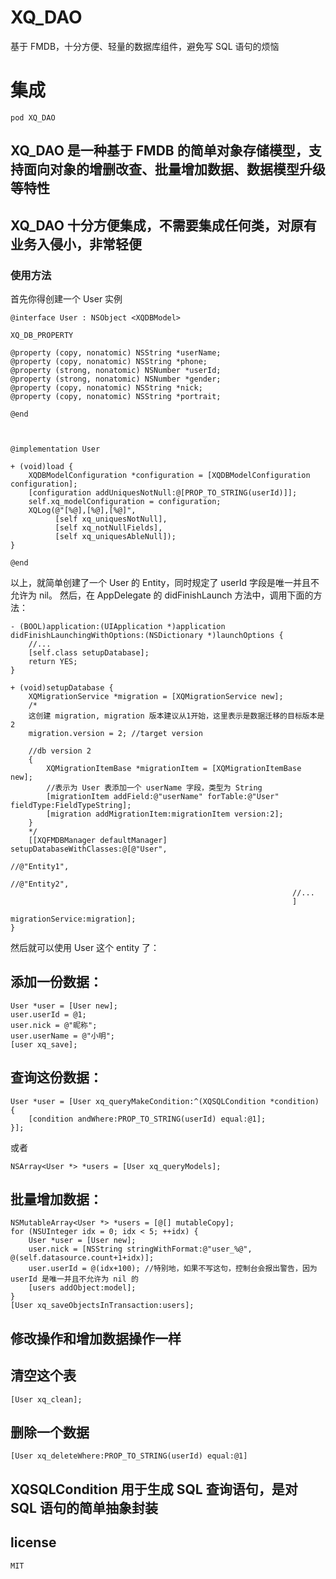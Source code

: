 # XQ_DAO
基于 FMDB，十分方便、轻量的数据库组件，避免写 SQL 语句的烦恼

# 集成
```
pod XQ_DAO
```

## XQ_DAO 是一种基于 FMDB 的简单对象存储模型，支持面向对象的增删改查、批量增加数据、数据模型升级等特性
## XQ_DAO 十分方便集成，不需要集成任何类，对原有业务入侵小，非常轻便
### 使用方法

首先你得创建一个 User  实例

```
@interface User : NSObject <XQDBModel>

XQ_DB_PROPERTY

@property (copy, nonatomic) NSString *userName;
@property (copy, nonatomic) NSString *phone;
@property (strong, nonatomic) NSNumber *userId;
@property (strong, nonatomic) NSNumber *gender;
@property (copy, nonatomic) NSString *nick;
@property (copy, nonatomic) NSString *portrait;

@end



@implementation User

+ (void)load {
    XQDBModelConfiguration *configuration = [XQDBModelConfiguration configuration];
    [configuration addUniquesNotNull:@[PROP_TO_STRING(userId)]];
    self.xq_modelConfiguration = configuration;
    XQLog(@"[%@],[%@],[%@]",
          [self xq_uniquesNotNull],
          [self xq_notNullFields],
          [self xq_uniquesAbleNull]);
}

@end
```

以上，就简单创建了一个 User 的 Entity，同时规定了 userId 字段是唯一并且不允许为 nil。
然后，在 AppDelegate 的 didFinishLaunch 方法中，调用下面的方法：

```
- (BOOL)application:(UIApplication *)application didFinishLaunchingWithOptions:(NSDictionary *)launchOptions {
    //...
    [self.class setupDatabase];
    return YES;
}

+ (void)setupDatabase {
    XQMigrationService *migration = [XQMigrationService new];
    /*
    这创建 migration, migration 版本建议从1开始，这里表示是数据迁移的目标版本是 2
    migration.version = 2; //target version
    
    //db version 2
    {
        XQMigrationItemBase *migrationItem = [XQMigrationItemBase new];
        //表示为 User 表添加一个 userName 字段，类型为 String
        [migrationItem addField:@"userName" forTable:@"User" fieldType:FieldTypeString];
        [migration addMigrationItem:migrationItem version:2];
    }
    */
    [[XQFMDBManager defaultManager] setupDatabaseWithClasses:@[@"User",
                                                               //@"Entity1",
                                                               //@"Entity2",
                                                               //...
                                                               ]
                                            migrationService:migration];
}
```

然后就可以使用 User 这个 entity 了：
## 添加一份数据：

```
User *user = [User new];
user.userId = @1;
user.nick = @"昵称";
user.userName = @"小明";
[user xq_save];
```

## 查询这份数据：
```
User *user = [User xq_queryMakeCondition:^(XQSQLCondition *condition) {
	[condition andWhere:PROP_TO_STRING(userId) equal:@1];
}];
``` 
或者
```
NSArray<User *> *users = [User xq_queryModels];
```
## 批量增加数据：
```
NSMutableArray<User *> *users = [@[] mutableCopy];
for (NSUInteger idx = 0; idx < 5; ++idx) {
	User *user = [User new];
	user.nick = [NSString stringWithFormat:@"user_%@", @(self.datasource.count+1+idx)];
	user.userId = @(idx+100); //特别地，如果不写这句，控制台会报出警告，因为 userId 是唯一并且不允许为 nil 的
	[users addObject:model];
}
[User xq_saveObjectsInTransaction:users];
```
## 修改操作和增加数据操作一样

## 清空这个表
```
[User xq_clean];
```
## 删除一个数据
```
[User xq_deleteWhere:PROP_TO_STRING(userId) equal:@1]
```
## XQSQLCondition 用于生成 SQL 查询语句，是对 SQL 语句的简单抽象封装

## license
```
MIT
```
